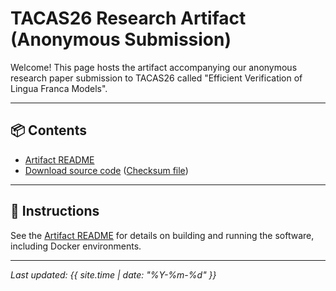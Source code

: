 # TACAS26 Research Artifact (Anonymous Submission)

Welcome!
This page hosts the artifact accompanying our anonymous research paper submission to TACAS26 called "Efficient Verification of Lingua Franca Models".

---

## 📦 Contents

- [Artifact README](artifact/README.md)
- [Download source code](artifact/code.zip) ([Checksum file](artifact/checksum.txt))

---

## 🧭 Instructions

See the [Artifact README](artifact/README.md) for details on building and running the software, including Docker environments.

---

_Last updated: {{ site.time | date: "%Y-%m-%d" }}_
